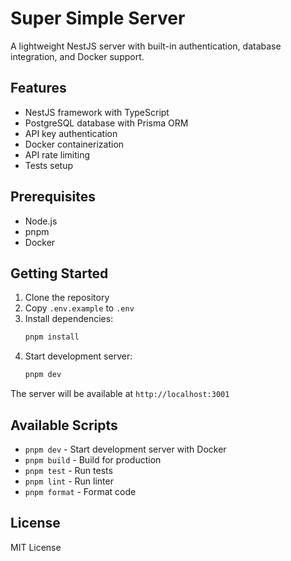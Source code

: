 # Super Simple Server

A lightweight NestJS server with built-in authentication, database integration, and Docker support.

## Features

- NestJS framework with TypeScript
- PostgreSQL database with Prisma ORM
- API key authentication
- Docker containerization
- API rate limiting
- Tests setup

## Prerequisites

- Node.js
- pnpm
- Docker

## Getting Started

1. Clone the repository
2. Copy `.env.example` to `.env`
3. Install dependencies:
   ```bash
   pnpm install
   ```
4. Start development server:
   ```bash
   pnpm dev
   ```

The server will be available at `http://localhost:3001`

## Available Scripts

- `pnpm dev` - Start development server with Docker
- `pnpm build` - Build for production
- `pnpm test` - Run tests
- `pnpm lint` - Run linter
- `pnpm format` - Format code

## License

MIT License
